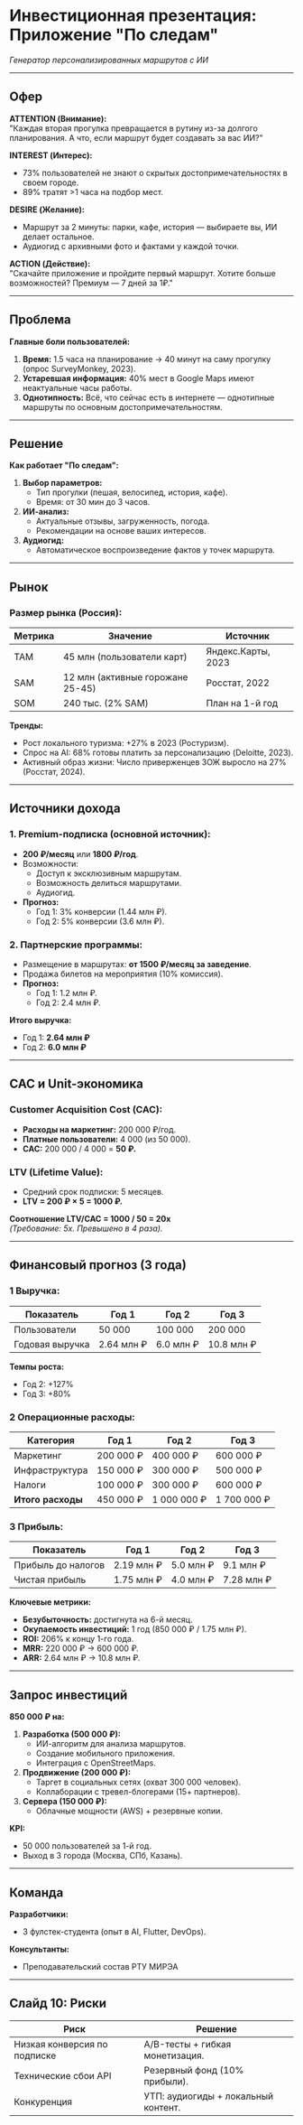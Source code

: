 # Инвестиционная презентация: Приложение "По следам"  
*Генератор персонализированных маршрутов с ИИ*  

---

## Офер
**ATTENTION (Внимание):**  
"Каждая вторая прогулка превращается в рутину из-за долгого планирования. А что, если маршрут будет создавать за вас ИИ?"  

**INTEREST (Интерес):**  
- 73% пользователей не знают о скрытых достопримечательностях в своем городе.  
- 89% тратят >1 часа на подбор мест.  

**DESIRE (Желание):**  
- Маршрут за 2 минуты: парки, кафе, история — выбираете вы, ИИ делает остальное.  
- Аудиогид с архивными фото и фактами у каждой точки.  

**ACTION (Действие):**  
"Скачайте приложение и пройдите первый маршрут. Хотите больше возможностей? Премиум — 7 дней за 1₽."  

---

## Проблема  
**Главные боли пользователей:**  
1. **Время:** 1.5 часа на планирование → 40 минут на саму прогулку (опрос SurveyMonkey, 2023).  
2. **Устаревшая информация:** 40% мест в Google Maps имеют неактуальные часы работы.  
3. **Однотипность:** Всё, что сейчас есть в интернете — однотипные маршруты по основным достопримечательностям.  

---

## Решение  
**Как работает "По следам":**  
1. **Выбор параметров:**  
   - Тип прогулки (пешая, велосипед, история, кафе).  
   - Время: от 30 мин до 3 часов.  
2. **ИИ-анализ:**  
   - Актуальные отзывы, загруженность, погода.  
   - Рекомендации на основе ваших интересов.  
3. **Аудиогид:**  
   - Автоматическое воспроизведение фактов у точек маршрута.  
---

## Рынок  
### Размер рынка (Россия):  
| **Метрика** | **Значение**                     | **Источник**                |  
|-------------|-----------------------------------|-----------------------------|  
| TAM         | 45 млн (пользователи карт)       | Яндекс.Карты, 2023         |  
| SAM         | 12 млн (активные горожане 25-45) | Росстат, 2022              |  
| SOM         | 240 тыс. (2% SAM)                | План на 1-й год            |  

**Тренды:**  
- Рост локального туризма: +27% в 2023 (Ростуризм).  
- Спрос на AI: 68% готовы платить за персонализацию (Deloitte, 2023).  
- Активный образ жизни: Число приверженцев ЗОЖ выросло на 27% (Росстат, 2024).  

---

## Источники дохода  
### 1. **Premium-подписка (основной источник):**  
- **200 ₽/месяц** или **1800 ₽/год**.  
- Возможности:  
  - Доступ к эксклюзивным маршрутам.  
  - Возможность делиться маршрутами.  
  - Аудиогид.  
- **Прогноз:**  
  - Год 1: 3% конверсии (1.44 млн ₽).  
  - Год 2: 5% конверсии (3.6 млн ₽).  

### 2. **Партнерские программы:**  
- Размещение в маршрутах: **от 1500 ₽/месяц за заведение**.  
- Продажа билетов на мероприятия (10% комиссия).  
- **Прогноз:**  
  - Год 1: 1.2 млн ₽.  
  - Год 2: 2.4 млн ₽.  

**Итого выручка:**  
- Год 1: **2.64 млн ₽**  
- Год 2: **6.0 млн ₽**  

---

## CAC и Unit-экономика  
### **Customer Acquisition Cost (CAC):**  
- **Расходы на маркетинг:** 200 000 ₽/год.  
- **Платные пользователи:** 4 000 (из 50 000).  
- **CAC:** 200 000 / 4 000 = **50 ₽.**  

### **LTV (Lifetime Value):**  
- Средний срок подписки: 5 месяцев.  
- **LTV = 200 ₽ × 5 = 1000 ₽.**  

**Соотношение LTV/CAC = 1000 / 50 = 20x**  
*(Требование: 5x. Превышено в 4 раза).*  

---

## Финансовый прогноз (3 года)  
### 1️ **Выручка:**  
| **Показатель**       | Год 1       | Год 2       | Год 3       |  
|-----------------------|-------------|-------------|-------------|  
| Пользователи         | 50 000      | 100 000     | 200 000     |  
| Годовая выручка      | 2.64 млн ₽  | 6.0 млн ₽   | 10.8 млн ₽  |  

**Темпы роста:**  
- Год 2: +127%  
- Год 3: +80%  

### 2️ **Операционные расходы:**  
| **Категория**        | Год 1       | Год 2       | Год 3       |  
|-----------------------|-------------|-------------|-------------|  
| Маркетинг            | 200 000 ₽   | 400 000 ₽   | 600 000 ₽   |  
| Инфраструктура       | 150 000 ₽   | 300 000 ₽   | 500 000 ₽   |  
| Налоги               | 100 000 ₽   | 300 000 ₽   | 600 000 ₽   |  
| **Итого расходы**    | 450 000 ₽   | 1 000 000 ₽ | 1 700 000 ₽ |



### 3️ **Прибыль:**  
| **Показатель**       | Год 1       | Год 2       | Год 3       |  
|-----------------------|-------------|-------------|-------------|  
| Прибыль до налогов   | 2.19 млн ₽  | 5.0 млн ₽   | 9.1 млн ₽   |  
| Чистая прибыль       | 1.75 млн ₽  | 4.0 млн ₽   | 7.28 млн ₽  |  

**Ключевые метрики:**  
- **Безубыточность:** достигнута на 6-й месяц.  
- **Окупаемость инвестиций:** 1 год (850 000 ₽ / 1.75 млн ₽).  
- **ROI:** 206% к концу 1-го года.  
- **MRR:** 220 000 ₽ → 600 000 ₽.  
- **ARR:** 2.64 млн ₽ → 10.8 млн ₽.  

---

## Запрос инвестиций  
**850 000 ₽ на:**  
1. **Разработка (500 000 ₽):**  
   - ИИ-алгоритм для анализа маршрутов.  
   - Создание мобильного приложения.  
   - Интеграция с OpenStreetMaps.  
2. **Продвижение (200 000 ₽):**  
   - Таргет в социальных сетях (охват 300 000 человек).  
   - Коллаборации с тревел-блогерами (15+ партнеров).  
3. **Сервера (150 000 ₽):**  
   - Облачные мощности (AWS) + резервные копии.  

**KPI:**  
- 50 000 пользователей за 1-й год.  
- Выход в 3 города (Москва, СПб, Казань).  

---

## Команда  
**Разработчики:**  
- 3 фулстек-студента (опыт в AI, Flutter, DevOps). 

**Консультанты:**  
- Преподавательский состав РТУ МИРЭА 

---

## Слайд 10: Риски  
| **Риск**                | **Решение**                     |  
|--------------------------|---------------------------------|  
| Низкая конверсия по подписке | A/B-тесты + гибкая монетизация. |  
| Технические сбои API     | Резервный фонд (10% прибыли).  |  
| Конкуренция              | УТП: аудиогиды + локальный контент. |
